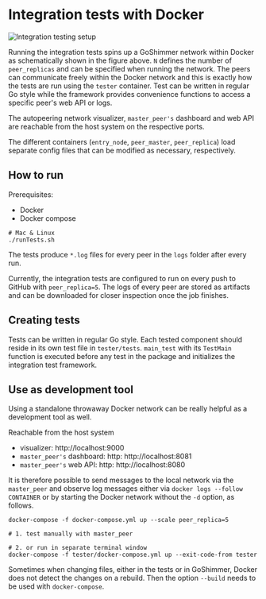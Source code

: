 # Integration tests with Docker

![Integration testing setup](../../images/integration-testing-setup.png)

Running the integration tests spins up a GoShimmer network within Docker as schematically shown in the figure above.
`N` defines the number of `peer_replicas` and can be specified when running the network.
The peers can communicate freely within the Docker network and this is exactly how the tests are run using the `tester` container.
Test can be written in regular Go style while the framework provides convenience functions to access a specific peer's web API or logs.

The autopeering network visualizer, `master_peer's` dashboard and web API are reachable from the host system on the respective ports.

The different containers (`entry_node`, `peer_master`, `peer_replica`) load separate config files that can be modified as necessary, respectively. 

## How to run
Prerequisites: 
- Docker
- Docker compose

```
# Mac & Linux
./runTests.sh
```
The tests produce `*.log` files for every peer in the `logs` folder after every run.

Currently, the integration tests are configured to run on every push to GitHub with `peer_replica=5`. 
The logs of every peer are stored as artifacts and can be downloaded for closer inspection once the job finishes.

## Creating tests
Tests can be written in regular Go style. Each tested component should reside in its own test file in `tester/tests`.
`main_test` with its `TestMain` function is executed before any test in the package and initializes the integration test framework.


## Use as development tool
Using a standalone throwaway Docker network can be really helpful as a development tool as well. 

Reachable from the host system
- visualizer: http://localhost:9000
- `master_peer's` dashboard: http: http://localhost:8081
- `master_peer's` web API: http: http://localhost:8080

It is therefore possible to send messages to the local network via the `master_peer` and observe log messages either 
via `docker logs --follow CONTAINER` or by starting the Docker network without the `-d` option, as follows.

```
docker-compose -f docker-compose.yml up --scale peer_replica=5

# 1. test manually with master_peer

# 2. or run in separate terminal window
docker-compose -f tester/docker-compose.yml up --exit-code-from tester
```
Sometimes when changing files, either in the tests or in GoShimmer, Docker does not detect the changes on a rebuild. 
Then the option `--build` needs to be used with `docker-compose`.